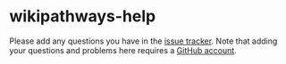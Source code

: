 # wikipathways-help

Please add any questions you have in the [issue tracker](https://github.com/wikipathways/wikipathways-help/issues).
Note that adding your questions and problems here requires a [GitHub account](https://docs.github.com/en/get-started/onboarding/getting-started-with-your-github-account).
